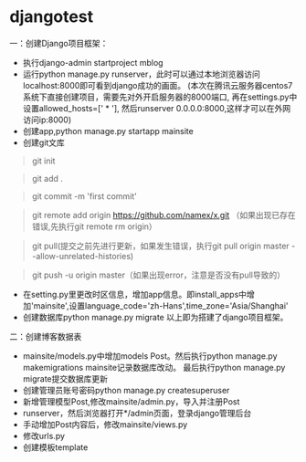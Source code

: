 # djangotest
一：创建Django项目框架：
* 执行django-admin startproject mblog
* 运行python manage.py runserver，此时可以通过本地浏览器访问localhost:8000即可看到django成功的画面。
(本次在腾讯云服务器centos7系统下直接创建项目，需要先对外开启服务器的8000端口,
再在settings.py中设置allowed_hosts=[' * '],
然后runserver 0.0.0.0:8000,这样才可以在外网访问ip:8000)
* 创建app,python manage.py startapp mainsite
* 创建git文库
>git init

>git add .

>git commit -m 'first commit'

>git remote add origin https://github.com/namex/x.git （如果出现已存在错误,先执行git remote rm origin）

>git pull(提交之前先进行更新，如果发生错误，执行git pull origin master --allow-unrelated-histories)

>git push -u origin master（如果出现error，注意是否没有pull导致的）

* 在setting.py里更改时区信息，增加app信息。即install_apps中增加'mainsite',设置language_code='zh-Hans',time_zone='Asia/Shanghai'
* 创建数据库python manage.py migrate
以上即为搭建了django项目框架。

二：创建博客数据表
* mainsite/models.py中增加models Post。然后执行python manage.py makemigrations mainsite记录数据库改动。
最后执行python manage.py migrate提交数据库更新
* 创建管理员账号密码python manage.py createsuperuser
* 新增管理模型Post,修改mainsite/admin.py，导入并注册Post
* runserver，然后浏览器打开*/admin页面，登录django管理后台
* 手动增加Post内容后，修改mainsite/views.py
* 修改urls.py
* 创建模板template
